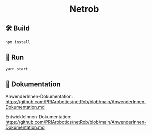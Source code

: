 <h1 align="center">
  <br>
  Netrob
  <br>
</h1>


## 🛠️ Build

```
npm install
```

## 🚀 Run
```
yarn start 
```

## 📖 Dokumentation

AnwenderInnen-Dokumentation: https://github.com/PRIArobotics/netRob/blob/main/AnwenderInnen-Dokumentation.md

EntwickleInnen-Dokumentation: https://github.com/PRIArobotics/netRob/blob/main/AnwenderInnen-Dokumentation.md


